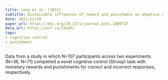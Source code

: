 ```yaml
---
title: Leng et al. (2021)
subtitle: Dissociable influences of reward and punishment on adaptive cognitive control
date: 2021/12/28
paper_url: https://doi.org/10.1371/journal.pcbi.1009737
data_url: https://osf.io/24ud5/
tags:
- cognitive control
- punishment
---
```


Data from a study in which N=107 participants across two experiments (N=36, N=71) completed a novel cognitive control (Stroop) task with monetary rewards and punishments for correct and incorrect responses, respectively. 
